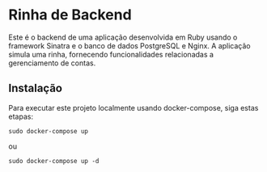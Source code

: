 # Rinha de Backend

Este é o backend de uma aplicação desenvolvida em Ruby usando o framework Sinatra e o banco de dados PostgreSQL e Nginx. A aplicação simula uma rinha, fornecendo funcionalidades relacionadas a gerenciamento de contas.

## Instalação

Para executar este projeto localmente usando docker-compose, siga estas etapas:

```
sudo docker-compose up
```

ou

```
sudo docker-compose up -d
```
